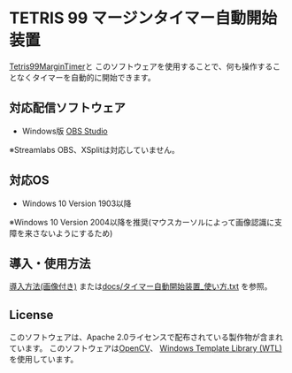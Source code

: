# TETRIS 99 マージンタイマー自動開始装置

[Tetris99MarginTimer](https://github.com/sshock-tetris/Tetris99MarginTimer)と
このソフトウェアを使用することで、何も操作することなくタイマーを自動的に開始できます。

## 対応配信ソフトウェア

* Windows版 [OBS Studio](https://obsproject.com/)

※Streamlabs OBS、XSplitは対応していません。

## 対応OS

* Windows 10 Version 1903以降

※Windows 10 Version 2004以降を推奨(マウスカーソルによって画像認識に支障を来さないようにするため)

## 導入・使用方法

[導入方法(画像付き)](https://sshock-tetris.github.io/post/howto_use_timer_auto_starter/)
または[docs/タイマー自動開始装置_使い方.txt](docs/タイマー自動開始装置_使い方.txt) を参照。

## License

このソフトウェアは、Apache 2.0ライセンスで配布されている製作物が含まれています。
このソフトウェアは[OpenCV](https://opencv.org/)、
[Windows Template Library (WTL)](http://sourceforge.net/projects/wtl/)を使用しています。
